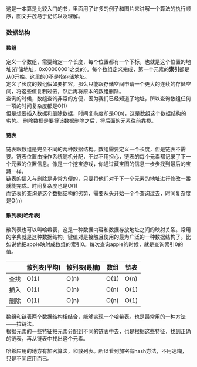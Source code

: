 这是一本算是比较入门的书，里面用了许多的例子和图片来讲解一个算法的执行顺序，图文并茂易于记忆以及理解。

### 数据结构
#### 数组
定义一个数组，需要给定一个长度，每个位置都有一个下标，也就是这个位置的地址(存储地址，0x00000001之类的)。每个数组定义完成，第一个元素的**索引**都是从0开始。这里的0不是指存储地址。  
定义了长度的数组假如要扩容，那么只能跟存储空间申请一个更大的连续的存储空间，将这些值复制过去，然后再将原本的数组删除。      
查询的时候，数组查询非常的方便，因为我们已经知道了地址，所以查询数组任何一项的时间复杂度都是O(1)        
但是想要插入数据和删除数据，时间复杂度却是O(n)，这是数组这个数据结构的劣势。
删除数据是要将该数据删除之后，将后面的元素往前靠拢。

#### 链表
链表跟数组是完全不同的两种数据结构。数组需要定义一个长度，但是链表不需要。链表位置由操作系统随机分配，不过不用担心，链表的每个元素都记录了下一个元素的位置信息。像是一个挖宝游戏，你通过藏宝图的信息一步步找到最后的宝藏一样。          
链表的插入与删除是非常方便的，只要将他们对于下一个元素的地址进行修改一番就能完成。时间复杂度也是O(1)        
而链表的查询是这个数据结构的劣势，需要从头开始一个个查询过去，时间复杂度是O(n)

#### 散列表(哈希表)
散列表也可以叫哈希表，这是一种数据内容和数据存放地址之间的映射关系。常用的字典就是这种数据结构。键值对是接触且使用的最为广泛的一种数据结构了。比如说他把apple映射成数组的索引0。每次查询apple的时候，就是查询索引0的值。

|   |散列表(平均)|散列表(最糟)|数组|链表|
|---|---|---|---|---|
|查找|O(1)|O(n)|O(1)|O(n)|
|插入|O(1)|O(n)|O(n)|O(1)|
|删除|O(1)|O(n)|O(n)|O(1)|

数组和链表两个数据结构相结合，能够实现一个哈希表。也是最常用的一种方法——拉链法。        
根据元素的一些特征把元素分配到不同的链表中去，也是根据这些特征，找到正确的链表，再从链表中找出这个元素。

哈希应用的地方有加密算法，和散列表。所以看到加密有hash方法，不用迷糊，只是不同应用而已。
